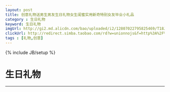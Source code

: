 ```yaml
---
layout: post
title: 创意礼物送男生男友生日礼物女生闺蜜实用新奇特别女友毕业小礼品
category : 生日礼物
keyword: 生日礼物
imgUrl: http://gi2.md.alicdn.com/bao/uploaded/i2/12807022795825469/T18J1vXw8iXXXXXXXX_!!0-item_pic.jpg_360x360q90.jpg
clickUrl: http://redirect.simba.taobao.com/rd?w=unionnojs&f=http%3A%2F%2Fai.taobao.com%2Fauction%2Fedetail.htm%3Fe%3Dpe1RM3Ox0%252FbghojqVNxKsTlFYeV3OF5zbaoUsqSSy3iLltG5xFicOdXrTUTgh9sMDPIwxrc30rikl0dvZi7AGYNCr2UH%252B95i7soj0Gesb8Bu30%252F3YOl%252BD%252BIZWR1bMnHu%26unid%3D34221849%26ptype%3D100010%26from%3Dbasic&k=5ccfdb950740ca16&c=un&b=alimm_0&p=mm_34221849_4518477_14818311
tags : [礼物,创意]
---
```

{% include JB/setup %}
# 生日礼物
---